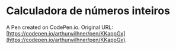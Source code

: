 # Calculadora de números inteiros

A Pen created on CodePen.io. Original URL: [https://codepen.io/arthurwilhner/pen/KKappGx](https://codepen.io/arthurwilhner/pen/KKappGx).


